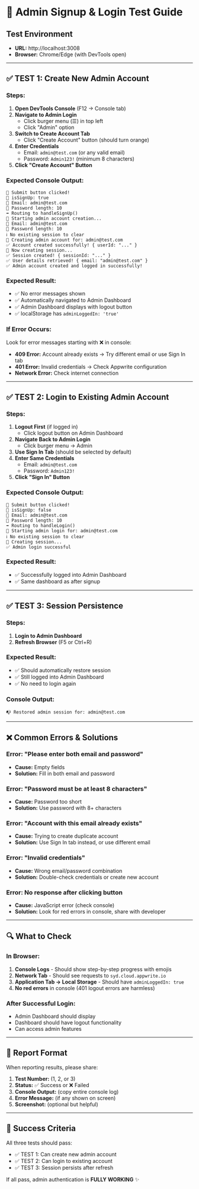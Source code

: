 # 🧪 Admin Signup & Login Test Guide

## Test Environment
- **URL:** http://localhost:3008
- **Browser:** Chrome/Edge (with DevTools open)

---

## ✅ TEST 1: Create New Admin Account

### Steps:
1. **Open DevTools Console** (F12 → Console tab)
2. **Navigate to Admin Login**
   - Click burger menu (☰) in top left
   - Click "Admin" option
3. **Switch to Create Account Tab**
   - Click "Create Account" button (should turn orange)
4. **Enter Credentials**
   - Email: `admin@test.com` (or any valid email)
   - Password: `Admin123!` (minimum 8 characters)
5. **Click "Create Account" Button**

### Expected Console Output:
```
🔘 Submit button clicked!
📝 isSignUp: true
📧 Email: admin@test.com
🔑 Password length: 10
➡️ Routing to handleSignUp()
🔄 Starting admin account creation...
📧 Email: admin@test.com
🔑 Password length: 10
ℹ️ No existing session to clear
📝 Creating admin account for: admin@test.com
✅ Account created successfully! { userId: "..." }
🔐 Now creating session...
✅ Session created! { sessionId: "..." }
✅ User details retrieved! { email: "admin@test.com" }
✅ Admin account created and logged in successfully!
```

### Expected Result:
- ✅ No error messages shown
- ✅ Automatically navigated to Admin Dashboard
- ✅ Admin Dashboard displays with logout button
- ✅ localStorage has `adminLoggedIn: 'true'`

### If Error Occurs:
Look for error messages starting with ❌ in console:
- **409 Error:** Account already exists → Try different email or use Sign In tab
- **401 Error:** Invalid credentials → Check Appwrite configuration
- **Network Error:** Check internet connection

---

## ✅ TEST 2: Login to Existing Admin Account

### Steps:
1. **Logout First** (if logged in)
   - Click logout button on Admin Dashboard
2. **Navigate Back to Admin Login**
   - Click burger menu → Admin
3. **Use Sign In Tab** (should be selected by default)
4. **Enter Same Credentials**
   - Email: `admin@test.com`
   - Password: `Admin123!`
5. **Click "Sign In" Button**

### Expected Console Output:
```
🔘 Submit button clicked!
📝 isSignUp: false
📧 Email: admin@test.com
🔑 Password length: 10
➡️ Routing to handleLogin()
🔄 Starting admin login for: admin@test.com
ℹ️ No existing session to clear
🔐 Creating session...
✅ Admin login successful
```

### Expected Result:
- ✅ Successfully logged into Admin Dashboard
- ✅ Same dashboard as after signup

---

## ✅ TEST 3: Session Persistence

### Steps:
1. **Login to Admin Dashboard**
2. **Refresh Browser** (F5 or Ctrl+R)

### Expected Result:
- ✅ Should automatically restore session
- ✅ Still logged into Admin Dashboard
- ✅ No need to login again

### Console Output:
```
📭 Restored admin session for: admin@test.com
```

---

## ❌ Common Errors & Solutions

### Error: "Please enter both email and password"
- **Cause:** Empty fields
- **Solution:** Fill in both email and password

### Error: "Password must be at least 8 characters"
- **Cause:** Password too short
- **Solution:** Use password with 8+ characters

### Error: "Account with this email already exists"
- **Cause:** Trying to create duplicate account
- **Solution:** Use Sign In tab instead, or use different email

### Error: "Invalid credentials"
- **Cause:** Wrong email/password combination
- **Solution:** Double-check credentials or create new account

### Error: No response after clicking button
- **Cause:** JavaScript error (check console)
- **Solution:** Look for red errors in console, share with developer

---

## 🔍 What to Check

### In Browser:
1. **Console Logs** - Should show step-by-step progress with emojis
2. **Network Tab** - Should see requests to `syd.cloud.appwrite.io`
3. **Application Tab → Local Storage** - Should have `adminLoggedIn: true`
4. **No red errors** in console (401 logout errors are harmless)

### After Successful Login:
- Admin Dashboard should display
- Dashboard should have logout functionality
- Can access admin features

---

## 📝 Report Format

When reporting results, please share:

1. **Test Number:** (1, 2, or 3)
2. **Status:** ✅ Success or ❌ Failed
3. **Console Output:** (copy entire console log)
4. **Error Message:** (if any shown on screen)
5. **Screenshot:** (optional but helpful)

---

## 🎯 Success Criteria

All three tests should pass:
- ✅ TEST 1: Can create new admin account
- ✅ TEST 2: Can login to existing account  
- ✅ TEST 3: Session persists after refresh

If all pass, admin authentication is **FULLY WORKING** ✨
